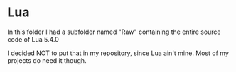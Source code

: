 # Lua

In this folder I had a subfolder named "Raw" containing the entire source code of Lua 5.4.0

I decided NOT to put that in my repository, since Lua ain't mine. Most of my projects do need it though.


